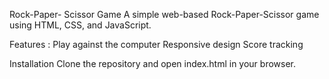 Rock-Paper- Scissor Game 
A simple web-based Rock-Paper-Scissor game using HTML, CSS, and JavaScript.

Features :
Play against the computer
Responsive design 
Score tracking 

Installation 
Clone the repository and open index.html in your browser.
